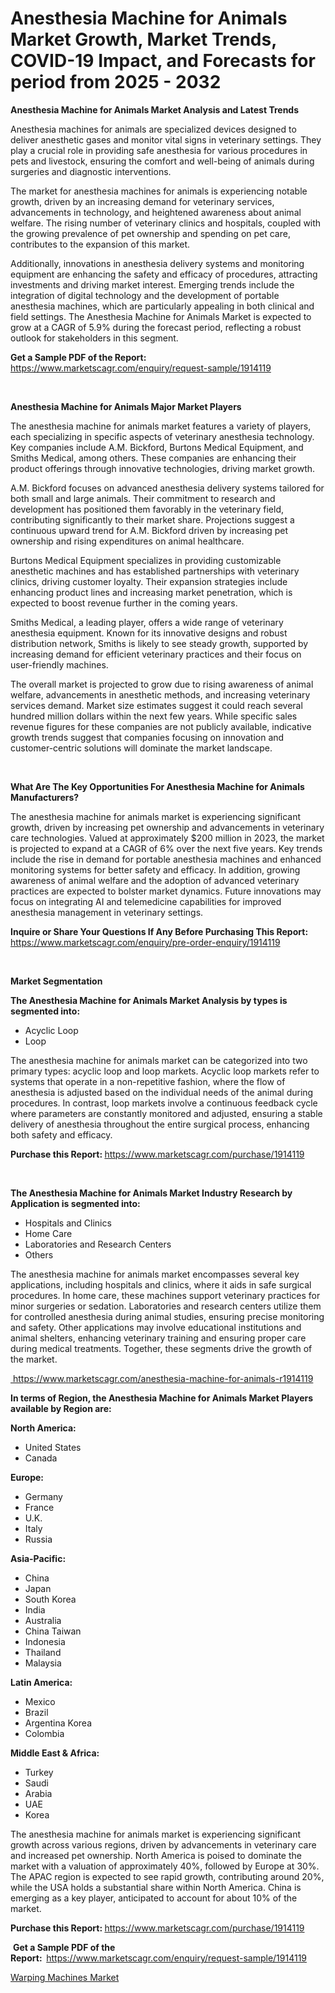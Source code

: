 <p><h1>Anesthesia Machine for Animals Market Growth, Market Trends, COVID-19 Impact, and Forecasts for period from 2025 - 2032</h1></p><p><strong>Anesthesia Machine for Animals Market Analysis and Latest Trends</strong></p>
<p><p>Anesthesia machines for animals are specialized devices designed to deliver anesthetic gases and monitor vital signs in veterinary settings. They play a crucial role in providing safe anesthesia for various procedures in pets and livestock, ensuring the comfort and well-being of animals during surgeries and diagnostic interventions.</p><p>The market for anesthesia machines for animals is experiencing notable growth, driven by an increasing demand for veterinary services, advancements in technology, and heightened awareness about animal welfare. The rising number of veterinary clinics and hospitals, coupled with the growing prevalence of pet ownership and spending on pet care, contributes to the expansion of this market. </p><p>Additionally, innovations in anesthesia delivery systems and monitoring equipment are enhancing the safety and efficacy of procedures, attracting investments and driving market interest. Emerging trends include the integration of digital technology and the development of portable anesthesia machines, which are particularly appealing in both clinical and field settings. The Anesthesia Machine for Animals Market is expected to grow at a CAGR of 5.9% during the forecast period, reflecting a robust outlook for stakeholders in this segment.</p></p>
<p><strong>Get a Sample PDF of the Report:&nbsp;</strong> <a href="https://www.marketscagr.com/enquiry/request-sample/1914119?utm_campaign=3039&utm_medium=2&utm_source=Github&utm_content=ia&utm_term=10042025&utm_id=anesthesia-machine-for-animals">https://www.marketscagr.com/enquiry/request-sample/1914119</a></p>
<p>&nbsp;</p>
<p><strong>Anesthesia Machine for Animals Major Market Players</strong></p>
<p><p>The anesthesia machine for animals market features a variety of players, each specializing in specific aspects of veterinary anesthesia technology. Key companies include A.M. Bickford, Burtons Medical Equipment, and Smiths Medical, among others. These companies are enhancing their product offerings through innovative technologies, driving market growth.</p><p>A.M. Bickford focuses on advanced anesthesia delivery systems tailored for both small and large animals. Their commitment to research and development has positioned them favorably in the veterinary field, contributing significantly to their market share. Projections suggest a continuous upward trend for A.M. Bickford driven by increasing pet ownership and rising expenditures on animal healthcare.</p><p>Burtons Medical Equipment specializes in providing customizable anesthetic machines and has established partnerships with veterinary clinics, driving customer loyalty. Their expansion strategies include enhancing product lines and increasing market penetration, which is expected to boost revenue further in the coming years.</p><p>Smiths Medical, a leading player, offers a wide range of veterinary anesthesia equipment. Known for its innovative designs and robust distribution network, Smiths is likely to see steady growth, supported by increasing demand for efficient veterinary practices and their focus on user-friendly machines.</p><p>The overall market is projected to grow due to rising awareness of animal welfare, advancements in anesthetic methods, and increasing veterinary services demand. Market size estimates suggest it could reach several hundred million dollars within the next few years. While specific sales revenue figures for these companies are not publicly available, indicative growth trends suggest that companies focusing on innovation and customer-centric solutions will dominate the market landscape.</p></p>
<p>&nbsp;</p>
<p><strong>What Are The Key Opportunities For Anesthesia Machine for Animals Manufacturers?</strong></p>
<p><p>The anesthesia machine for animals market is experiencing significant growth, driven by increasing pet ownership and advancements in veterinary care technologies. Valued at approximately $200 million in 2023, the market is projected to expand at a CAGR of 6% over the next five years. Key trends include the rise in demand for portable anesthesia machines and enhanced monitoring systems for better safety and efficacy. In addition, growing awareness of animal welfare and the adoption of advanced veterinary practices are expected to bolster market dynamics. Future innovations may focus on integrating AI and telemedicine capabilities for improved anesthesia management in veterinary settings.</p></p>
<p><strong>Inquire or Share Your Questions If Any Before Purchasing This Report:</strong> <a href="https://www.marketscagr.com/enquiry/pre-order-enquiry/1914119?utm_campaign=3039&utm_medium=2&utm_source=Github&utm_content=ia&utm_term=10042025&utm_id=anesthesia-machine-for-animals">https://www.marketscagr.com/enquiry/pre-order-enquiry/1914119</a></p>
<p>&nbsp;</p>
<p><strong>Market Segmentation</strong></p>
<p><strong>The Anesthesia Machine for Animals Market Analysis by types is segmented into:</strong></p>
<p><ul><li>Acyclic Loop</li><li>Loop</li></ul></p>
<p><p>The anesthesia machine for animals market can be categorized into two primary types: acyclic loop and loop markets. Acyclic loop markets refer to systems that operate in a non-repetitive fashion, where the flow of anesthesia is adjusted based on the individual needs of the animal during procedures. In contrast, loop markets involve a continuous feedback cycle where parameters are constantly monitored and adjusted, ensuring a stable delivery of anesthesia throughout the entire surgical process, enhancing both safety and efficacy.</p></p>
<p><strong>Purchase this Report:&nbsp;</strong><a href="https://www.marketscagr.com/purchase/1914119?utm_campaign=3039&utm_medium=2&utm_source=Github&utm_content=ia&utm_term=10042025&utm_id=anesthesia-machine-for-animals">https://www.marketscagr.com/purchase/1914119</a></p>
<p>&nbsp;</p>
<p><strong>The Anesthesia Machine for Animals Market Industry Research by Application is segmented into:</strong></p>
<p><ul><li>Hospitals and Clinics</li><li>Home Care</li><li>Laboratories and Research Centers</li><li>Others</li></ul></p>
<p><p>The anesthesia machine for animals market encompasses several key applications, including hospitals and clinics, where it aids in safe surgical procedures. In home care, these machines support veterinary practices for minor surgeries or sedation. Laboratories and research centers utilize them for controlled anesthesia during animal studies, ensuring precise monitoring and safety. Other applications may involve educational institutions and animal shelters, enhancing veterinary training and ensuring proper care during medical treatments. Together, these segments drive the growth of the market.</p></p>
<p><a href="https://www.marketscagr.com/anesthesia-machine-for-animals-r1914119?utm_campaign=3039&utm_medium=2&utm_source=Github&utm_content=ia&utm_term=10042025&utm_id=anesthesia-machine-for-animals">&nbsp;https://www.marketscagr.com/anesthesia-machine-for-animals-r1914119</a></p>
<p><strong>In terms of Region, the Anesthesia Machine for Animals Market Players available by Region are:</strong></p>
<p>
    <p> <strong> North America: </strong>
        <ul>
            <li>United States</li>
            <li>Canada</li>
        </ul>
        </p> 
    <p> <strong> Europe: </strong>
        <ul>
            <li>Germany</li>
            <li>France</li>
            <li>U.K.</li>
            <li>Italy</li>
            <li>Russia</li>
        </ul>
        </p> 
    <p> <strong> Asia-Pacific: </strong>
        <ul>
            <li>China</li>
            <li>Japan</li>
            <li>South Korea</li>
            <li>India</li>
            <li>Australia</li>
            <li>China Taiwan</li>
            <li>Indonesia</li>
            <li>Thailand</li>
            <li>Malaysia</li>
        </ul>
        </p> 
    <p> <strong> Latin America: </strong>
        <ul>
            <li>Mexico</li>
            <li>Brazil</li>
            <li>Argentina Korea</li>
            <li>Colombia</li>
        </ul>
        </p> 
    <p> <strong> Middle East & Africa: </strong>
        <ul>
            <li>Turkey</li>
            <li>Saudi</li>
            <li>Arabia</li>
            <li>UAE</li>
            <li>Korea</li>
        </ul>
    </p>
    </p>
<p><p>The anesthesia machine for animals market is experiencing significant growth across various regions, driven by advancements in veterinary care and increased pet ownership. North America is poised to dominate the market with a valuation of approximately 40%, followed by Europe at 30%. The APAC region is expected to see rapid growth, contributing around 20%, while the USA holds a substantial share within North America. China is emerging as a key player, anticipated to account for about 10% of the market.</p></p>
<p><strong>Purchase this Report: </strong><a href="https://www.marketscagr.com/purchase/1914119?utm_campaign=3039&utm_medium=2&utm_source=Github&utm_content=ia&utm_term=10042025&utm_id=anesthesia-machine-for-animals">https://www.marketscagr.com/purchase/1914119</a></p>
<p>&nbsp;<strong>Get a Sample PDF of the Report:&nbsp;&nbsp;</strong><a href="https://www.marketscagr.com/enquiry/request-sample/1914119?utm_campaign=3039&utm_medium=2&utm_source=Github&utm_content=ia&utm_term=10042025&utm_id=anesthesia-machine-for-animals">https://www.marketscagr.com/enquiry/request-sample/1914119</a></p>
<p><strong></strong></p>
<p><p><a href="https://github.com/hamremunazm4/Market-Research-Report-List-1/blob/main/warping-machines-market.md?utm_campaign=3039&utm_medium=2&utm_source=Github&utm_content=ia&utm_term=10042025&utm_id=anesthesia-machine-for-animals">Warping Machines Market</a></p></p>